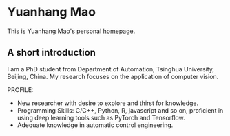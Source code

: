 # Yuanhang Mao
This is Yuanhang Mao's personal [homepage](https://loyage.github.io/).

## A short introduction
I am a PhD student from Department of Automation, Tsinghua University, Beijing, China. My research focuses on the application of computer vision.

PROFILE:
* New researcher with desire to explore and thirst for knowledge.
* Programming Skills: C/C++, Python, R, javascript and so on, proficient in using deep learning tools such as PyTorch and Tensorflow.
* Adequate knowledge in automatic control engineering.